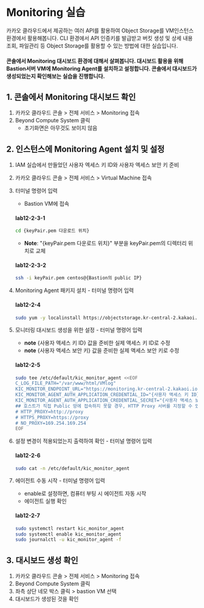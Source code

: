 # Monitoring 실습

카카오 클라우드에서 제공하는 여러 API를 활용하여 Object Storage를 VM인스턴스 환경에서 활용해봅니다. CLI 환경에서 API 인증키를 발급받고 버킷 생성 및 상세 내용 조회, 파일관리 등 Object Storage를 활용할 수 있는 방법에 대한 실습입니다.
#### 콘솔에서 Monitoring 대시보드 환경에 대해서 살펴봅니다. 대시보드 활용을 위해 Bastion서버 VM에 Monitoring Agent를 설치하고 설정합니다. 콘솔에서 대시보드가 생성되었는지 확인해보는 실습을 진행합니다.


## 1. 콘솔에서 Monitoring 대시보드 확인


1. 카카오 클라우드 콘솔 > 전체 서비스 > Monitoring 접속
2. Beyond Compute System 클릭
    - 초기화면은 아무것도 보이지 않음

## 2. 인스턴스에 Monitoring Agent 설치 및 설정


1. IAM 실습에서 만들었던 사용자 엑세스 키 ID와 사용자 엑세스 보안 키 준비
2. 카카오 클라우드 콘솔 > 전체 서비스 > Virtual Machine 접속
3. 터미널 명령어 입력
    - Bastion VM에 접속

    #### **lab12-2-3-1**
    ```bash
    cd {keyPair.pem 다운로드 위치}
    ```
    - **Note**: "{keyPair.pem 다운로드 위치}" 부분을 keyPair.pem의 디렉터리 위치로 교체

    #### **lab12-2-3-2**
    ```bash 
    ssh -i keyPair.pem centos@{Bastion의 public IP}
    ```

4. Monitoring Agent 패키지 설치 - 터미널 명령어 입력

    #### **lab12-2-4**
    ```bash
    sudo yum -y localinstall https://objectstorage.kr-central-2.kakaoi.io/v1/52867b7dc99d45fb808b5bc874cb5b79/kic-monitoring-agent/package/kic_monitor_agent-0.9.5.x86_64.rpm
    ```
5. 모니터링 대시보드 생성을 위한 설정 - 터미널 명령어 입력
    - **note** {사용자 액세스 키 ID} 값을 준비한 실제 액세스 키 ID로 수정
    - **note** {사용자 액세스 보안 키} 값을 준비한 실제 액세스 보안 키로 수정

    #### **lab12-2-5**
    ```bash
    sudo tee /etc/default/kic_monitor_agent <<EOF
    C_LOG_FILE_PATH="/var/www/html/VMlog"
    KIC_MONITOR_ENDPOINT_URL="https://monitoring.kr-central-2.kakaoi.io"
    KIC_MONITOR_AGENT_AUTH_APPLICATION_CREDENTIAL_ID="{사용자 액세스 키 ID}"
    KIC_MONITOR_AGENT_AUTH_APPLICATION_CREDENTIAL_SECRET="{사용자 액세스 보안 키}"
    ## 호스트가 직접 Public 망에 접속하지 못할 경우, HTTP Proxy 서버를 지정할 수 있습니다.
    # HTTP_PROXY=http://proxy
    # HTTPS_PROXY=https://proxy
    # NO_PROXY=169.254.169.254
    EOF
    ```
6. 설정 변경이 적용되었는지 출력하여 확인 - 터미널 명령어 입력

    #### **lab12-2-6**
    ```bash
    sudo cat -n /etc/default/kic_monitor_agent
    ```
7. 에이전트 수동 시작 - 터미널 명령어 입력
    - enable로 설정하면, 컴퓨터 부팅 시 에이전트 자동 시작
    - 에이전트 실행 확인

    #### **lab12-2-7**
    ```bash
    sudo systemctl restart kic_monitor_agent 
    sudo systemctl enable kic_monitor_agent 
    sudo journalctl -u kic_monitor_agent -f
    ```

## 3. 대시보드 생성 확인


1. 카카오 클라우드 콘솔 > 전체 서비스 > Monitoring 접속
2. Beyond Compute System 클릭
3. 좌측 상단 네모 박스 클릭 > bastion VM 선택
4. 대시보드가 생성된 것을 확인
